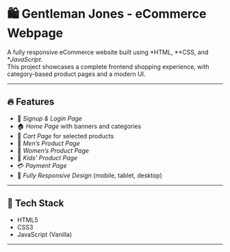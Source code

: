 # 🛍 Gentleman Jones - eCommerce Webpage

A fully responsive eCommerce website built using *HTML, **CSS, and **JavaScript*.  
This project showcases a complete frontend shopping experience, with category-based product pages and a modern UI.

---

## 🔥 Features

- 🔐 *Signup & Login Page*
- 🏠 *Home Page* with banners and categories
- 🛒 *Cart Page* for selected products
- 👔 *Men’s Product Page*
- 👗 *Women’s Product Page*
- 🧒 *Kids’ Product Page*
- 💳 *Payment Page*
- 📱 *Fully Responsive Design* (mobile, tablet, desktop)

---

## 🧩 Tech Stack

- HTML5
- CSS3
- JavaScript (Vanilla)

---
